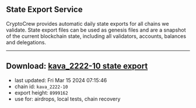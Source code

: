 ## State Export Service
CryptoCrew provides automatic daily state exports for all chains we validate. State export files can be used as genesis files and are a snapshot of the current blockchain state, including all validators, accounts, balances and delegations.

---
**Download: [kava_2222-10 state export](https://dl-eu2.ccvalidators.com/SERVICE/kava/kava_2222-10_export_8999162.json)**
---

- last updated: Fri Mar 15 2024 07:15:46
- chain id: `kava_2222-10`
- export height: `8999162`
- use for: airdrops, local tests, chain recovery
